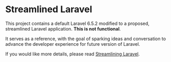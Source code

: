 # Streamlined Laravel
This project contains a default Laravel 6.5.2 modified to a proposed, streamlined Laravel application. **This is not functional**.

It serves as a reference, with the goal of sparking ideas and conversation to advance the developer experience for future version of Laravel.

If you would like more details, please read [Streamlining Laravel](https://jasonmccreary.me/articles/changes-to-streamline-laravel/).
